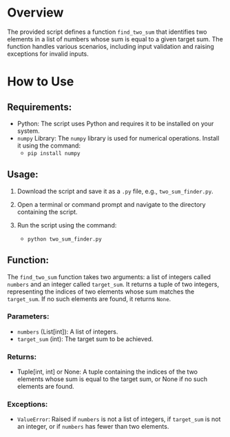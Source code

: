# Overview

The provided script defines a function `find_two_sum` that identifies two elements in a list of numbers whose sum is equal to a given target sum. The function handles various scenarios, including input validation and raising exceptions for invalid inputs.

# How to Use

## Requirements:

- Python: The script uses Python and requires it to be installed on your system.
- `numpy` Library: The `numpy` library is used for numerical operations. Install it using the command:
    - `pip install numpy`

## Usage:

1. Download the script and save it as a `.py` file, e.g., `two_sum_finder.py`.

2. Open a terminal or command prompt and navigate to the directory containing the script.

3. Run the script using the command:
    - `python two_sum_finder.py`


## Function:

The `find_two_sum` function takes two arguments: a list of integers called `numbers` and an integer called `target_sum`. It returns a tuple of two integers, representing the indices of two elements whose sum matches the `target_sum`. If no such elements are found, it returns `None`.

### Parameters:

- `numbers` (List[int]): A list of integers.
- `target_sum` (int): The target sum to be achieved.

### Returns:

- Tuple[int, int] or None: A tuple containing the indices of the two elements whose sum is equal to the target sum, or None if no such elements are found.

### Exceptions:

- `ValueError`: Raised if `numbers` is not a list of integers, if `target_sum` is not an integer, or if `numbers` has fewer than two elements.
